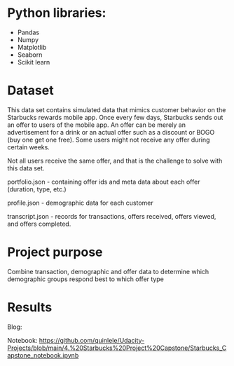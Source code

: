 # Python libraries:

- Pandas
- Numpy
- Matplotlib
- Seaborn
- Scikit learn

# Dataset

This data set contains simulated data that mimics customer behavior on the Starbucks rewards mobile app. Once every few days, Starbucks sends out an offer to users of the mobile app. An offer can be merely an advertisement for a drink or an actual offer such as a discount or BOGO (buy one get one free). Some users might not receive any offer during certain weeks.

Not all users receive the same offer, and that is the challenge to solve with this data set.

portfolio.json - containing offer ids and meta data about each offer (duration, type, etc.)

profile.json - demographic data for each customer

transcript.json - records for transactions, offers received, offers viewed, and offers completed.

# Project purpose

Combine transaction, demographic and offer data to determine which demographic groups respond best to which offer type

# Results

Blog: 

Notebook: https://github.com/quinlele/Udacity-Projects/blob/main/4.%20Starbucks%20Project%20Capstone/Starbucks_Capstone_notebook.ipynb
